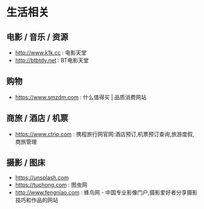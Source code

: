 # 生活相关

## 电影 / 音乐 / 资源

- http://www.k1k.cc : 电影天堂
- http://btbtdy.net : BT电影天堂

## 购物

- https://www.smzdm.com : 什么值得买 | 品质消费网站



## 商旅 / 酒店 / 机票

- https://www.ctrip.com : 携程旅行网官网:酒店预订,机票预订查询,旅游度假,商旅管理



## 摄影 / 图床

- https://unsplash.com
- https://tuchong.com : 图虫网
- http://www.fengniao.com : 蜂鸟网 - 中国专业影像门户,摄影爱好者分享摄影技巧和作品的网站

